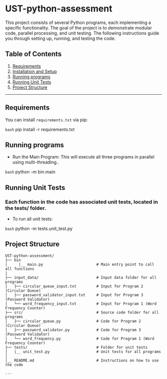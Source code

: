 # UST-python-assessment 

This project consists of several Python programs, each implementing a specific functionality. The goal of the project is to demonstrate modular code, parallel processing, and unit testing. The following instructions guide you through setting up, running, and testing the code.

## Table of Contents
1. [Requirements](#requirements)
2. [Installation and Setup](#installation-and-setup)
3. [Running programs](#running-programs)
4. [Running Unit Tests](#running-unit-tests)
5. [Project Structure](#project-structure)


---
## Requirements
You can install `requirements.txt` via pip:

`bash`
pip install -r requirements.txt

## Running programs 
- Run the Main Program: This will execute all three programs in parallel using multi-threading..

`bash`
python -m bin.main

## Running Unit Tests
### Each function in the code has associated unit tests, located in the tests/ folder.

- To run all unit tests:

`bash`
python -m tests.unit_test.py



## Project Structure

```plaintext
UST-python-assessment/
├── bin
|     |__ main.py                        # Main entry point to call all functions  
|                      
├── input_data/                          # Input data folder for all programs
│   ├── circular_queue_input.txt         # Input for Program 2 (Circular Queue)
│   ├── password_validator_input.txt     # Input for Program 3 (Password Validator)
│   └── word_frequency_input.txt         # Input for Program 1 (Word Frequency Counter)
├── src/                                 # Source code folder for all programs
│   ├── circular_queue.py                # Code for Program 2 (Circular Queue)
│   ├── password_validator.py            # Code for Program 3 (Password Validator)
│   └── word_frequency.py                # Code for Program 1 (Word Frequency Counter)
├── tests/                               # Folder for unit tests
│   |__ unit_test.py                     # Unit tests for all programs
│     
|__ README.md                            # Instructions on how to use the code                            

---



